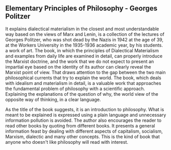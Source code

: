 ## Elementary Principles of Philosophy - Georges Politzer

It explains dialectical materialism in the closest and most understandable way based on the views of Marx and Lenin, is a collection of the lectures of Georges Politzer, who was shot dead by the Nazis in 1942 at the age of 39, at the Workers University in the 1935-1936 academic year, by his students. a work of art.
The book, in which the principles of Dialectical Materialism and examples from daily life are examined in detail, can properly introduce the Marxist doctrine, and the work that we do not expect to present an impartial eye based on the identity of its author can clearly reveal the Marxist point of view. That draws attention to the gap between the two main philosophical currents that try to explain the world. The book, which deals with idealism and materialism in detail, is a valuable work that approaches the fundamental problem of philosophy with a scientific approach. Explaining the explanations of the question of why, the world view of the opposite way of thinking, in a clear language.

As the title of the book suggests, it is an introduction to philosophy. What is meant to be explained is expressed using a plain language and unnecessary information pollution is avoided. The author also encourages the reader to read other books by quoting from different books. It presents a general information feast by dealing with different aspects of capitalism, socialism, Marxism, dialectic and many other concepts. This is the kind of book that anyone who doesn't like philosophy will read with interest.